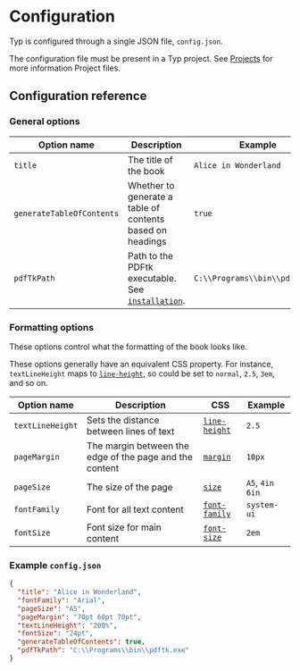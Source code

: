 # Configuration

Typ is configured through a single JSON file, `config.json`.

The configuration file must be present in a Typ project. See [Projects](./projects.md) for more information Project files.

## Configuration reference

### General options

| Option name | Description | Example |
| --- | --- | --- |
| `title` | The title of the book | `Alice in Wonderland` |
| `generateTableOfContents` | Whether to generate a table of contents based on headings | `true` |
| `pdfTkPath` | Path to the PDFtk executable. See [`installation`](./installation.md). | `C:\\Programs\\bin\\pdftk.exe` |

### Formatting options

These options control what the formatting of the book looks like.

These options generally have an equivalent CSS property. For instance, `textLineHeight` maps to [`line-height`](https://developer.mozilla.org/en-US/docs/Web/CSS/line-height), so could be set to `normal`, `2.5`, `3em`, and so on.

| Option name | Description | CSS | Example |
| --- | --- | --- | --- |
| `textLineHeight` | Sets the distance between lines of text | [`line-height`](https://developer.mozilla.org/en-US/docs/Web/CSS/line-height) | `2.5` |
| `pageMargin` | The margin between the edge of the page and the content | [`margin`](https://developer.mozilla.org/en-US/docs/Web/CSS/margin) | `10px` |
| `pageSize` | The size of the page | [`size`](https://developer.mozilla.org/en-US/docs/Web/CSS/@page/size) | `A5`, `4in 6in` |
| `fontFamily` | Font for all text content | [`font-family`](https://developer.mozilla.org/en-US/docs/Web/CSS/font-family) | `system-ui` |
| `fontSize` | Font size for main content | [`font-size`](https://developer.mozilla.org/en-US/docs/Web/CSS/font-size) | `2em` |

### Example `config.json`

```json
{
  "title": "Alice in Wonderland",
  "fontFamily": "Arial",
  "pageSize": "A5",
  "pageMargin": "70pt 60pt 70pt",
  "textLineHeight": "200%",
  "fontSize": "24pt",
  "generateTableOfContents": true,
  "pdfTkPath": "C:\\Programs\\bin\\pdftk.exe"
}
```